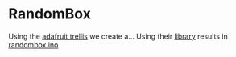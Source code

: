 # RandomBox

Using the [adafruit trellis](https://learn.adafruit.com/adafruit-trellis-diy-open-source-led-keypad/overview) we create a...
Using their [library](https://github.com/adafruit/Adafruit_Trellis_Library)
results in [randombox.ino](./randombox.ino)
